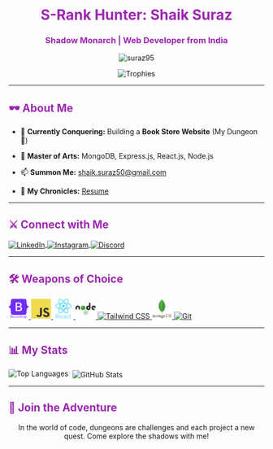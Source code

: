 <h1 align="center" style="color:#9c27b0;">S-Rank Hunter: Shaik Suraz</h1>
<h3 align="center" style="color:#9c27b0;">Shadow Monarch | Web Developer from India</h3>

<p align="center">
  <img src="https://komarev.com/ghpvc/?username=suraz95&label=Profile%20views&color=9c27b0&style=flat" alt="suraz95" />
</p>

<p align="center">
  <img src="https://github-profile-trophy.vercel.app/?username=suraz95&theme=darkhub&no-frame=true&column=3&margin-w=15&margin-h=15" alt="Trophies" />
</p>

---

<h2 style="color:#9c27b0;">🕶️ About Me</h2>

- 🔭 **Currently Conquering:** Building a <strong>Book Store Website</strong> (My Dungeon 🏰)

- 💬 **Master of Arts:** MongoDB, Express.js, React.js, Node.js

- 📫 **Summon Me:** [shaik.suraz50@gmail.com](mailto:shaik.suraz50@gmail.com)

- 📄 **My Chronicles:** [Resume](https://github.com/Suraz95/Resume.git)

---

<h2 style="color:#9c27b0;">⚔️ Connect with Me</h2>
<p align="left">
  <a href="https://linkedin.com/in/shaik-suraz-034bb6233/" target="blank">
    <img align="center" src="https://raw.githubusercontent.com/rahuldkjain/github-profile-readme-generator/master/src/images/icons/Social/linked-in-alt.svg" alt="LinkedIn" height="30" width="40" />
  </a>
  <a href="https://instagram.com/mr_suraz_18" target="blank">
    <img align="center" src="https://raw.githubusercontent.com/rahuldkjain/github-profile-readme-generator/master/src/images/icons/Social/instagram.svg" alt="Instagram" height="30" width="40" />
  </a>
  <a href="https://discord.gg/shaiksuraz_" target="blank">
    <img align="center" src="https://raw.githubusercontent.com/rahuldkjain/github-profile-readme-generator/master/src/images/icons/Social/discord.svg" alt="Discord" height="30" width="40" />
  </a>
</p>

---

<h2 style="color:#9c27b0;">🛠️ Weapons of Choice</h2>
<p align="left">
  <a href="https://getbootstrap.com" target="_blank">
    <img src="https://raw.githubusercontent.com/devicons/devicon/master/icons/bootstrap/bootstrap-plain-wordmark.svg" alt="Bootstrap" width="40" height="40" />
  </a>
  <a href="https://developer.mozilla.org/en-US/docs/Web/JavaScript" target="_blank">
    <img src="https://raw.githubusercontent.com/devicons/devicon/master/icons/javascript/javascript-original.svg" alt="JavaScript" width="40" height="40" />
  </a>
  <a href="https://reactjs.org/" target="_blank">
    <img src="https://raw.githubusercontent.com/devicons/devicon/master/icons/react/react-original-wordmark.svg" alt="React.js" width="40" height="40" />
  </a>
  <a href="https://nodejs.org" target="_blank">
    <img src="https://raw.githubusercontent.com/devicons/devicon/master/icons/nodejs/nodejs-original-wordmark.svg" alt="Node.js" width="40" height="40" />
  </a>
  <a href="https://tailwindcss.com/" target="_blank">
    <img src="https://www.vectorlogo.zone/logos/tailwindcss/tailwindcss-icon.svg" alt="Tailwind CSS" width="40" height="40" />
  </a>
  <a href="https://www.mongodb.com/" target="_blank">
    <img src="https://raw.githubusercontent.com/devicons/devicon/master/icons/mongodb/mongodb-original-wordmark.svg" alt="MongoDB" width="40" height="40" />
  </a>
  <a href="https://git-scm.com/" target="_blank">
    <img src="https://www.vectorlogo.zone/logos/git-scm/git-scm-icon.svg" alt="Git" width="40" height="40" />
  </a>
</p>

---

<h2 style="color:#9c27b0;">📊 My Stats</h2>
<p>
  <img align="left" src="https://github-readme-stats.vercel.app/api/top-langs?username=suraz95&show_icons=true&locale=en&layout=compact&theme=dark&bg_color=000000&title_color=9c27b0&icon_color=9c27b0" alt="Top Languages" />
</p>
<p>&nbsp;
  <img align="center" src="https://github-readme-stats.vercel.app/api?username=suraz95&show_icons=true&locale=en&theme=dark&bg_color=000000&title_color=9c27b0&icon_color=9c27b0" alt="GitHub Stats" />
</p>

---

<h2 style="color:#9c27b0;">🌌 Join the Adventure</h2>
<p align="center">
  In the world of code, dungeons are challenges and each project a new quest. Come explore the shadows with me!
</p>
